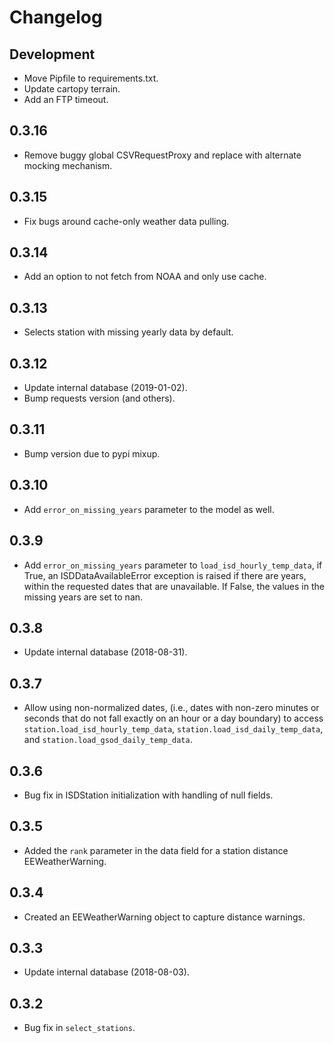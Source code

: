 Changelog
=========

Development
-----------

* Move Pipfile to requirements.txt.
* Update cartopy terrain.
* Add an FTP timeout.

0.3.16
------

* Remove buggy global CSVRequestProxy and replace with alternate mocking
  mechanism.

0.3.15
------

* Fix bugs around cache-only weather data pulling.

0.3.14
------

* Add an option to not fetch from NOAA and only use cache.

0.3.13
------

* Selects station with missing yearly data by default.

0.3.12
------

* Update internal database (2019-01-02).
* Bump requests version (and others).

0.3.11
------

* Bump version due to pypi mixup.

0.3.10
------

* Add `error_on_missing_years` parameter to the model as well.

0.3.9
-----

* Add `error_on_missing_years` parameter to `load_isd_hourly_temp_data`,
  if True, an ISDDataAvailableError exception is raised if there are years,
  within the requested dates that are unavailable. If False, the values in
  the missing years are set to nan.

0.3.8
-----

* Update internal database (2018-08-31).

0.3.7
-----

* Allow using non-normalized dates, (i.e., dates with non-zero minutes or
  seconds that do not fall exactly on an hour or a day boundary) to access
  `station.load_isd_hourly_temp_data`, `station.load_isd_daily_temp_data`,
  and `station.load_gsod_daily_temp_data`.

0.3.6
-----

* Bug fix in ISDStation initialization with handling of null fields.

0.3.5
-----

* Added the `rank` parameter in the data field for a station distance EEWeatherWarning.

0.3.4
-----

* Created an EEWeatherWarning object to capture distance warnings.

0.3.3
-----

* Update internal database (2018-08-03).

0.3.2
-----

* Bug fix in `select_stations`.
